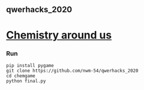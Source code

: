 ## qwerhacks_2020
# [Chemistry around us](https://devpost.com/software/chemistry-around-us)

### Run
``` 
pip install pygame
git clone https://github.com/nwm-54/qwerhacks_2020 
cd chemgame
python final.py
``` 
